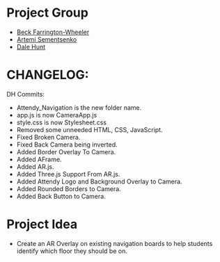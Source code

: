 # Project Group

- [Beck Farrington-Wheeler](https://github.com/BeckFW)
- [Artemi Sementsenko](https://github.com/artemijsem)
- [Dale Hunt](https://github.com/DaleHuntGB)

# CHANGELOG:

DH Commits:

- Attendy_Navigation is the new folder name.
- app.js is now CameraApp.js
- style.css is now Stylesheet.css
- Removed some unneeded HTML, CSS, JavaScript.
- Fixed Broken Camera.
- Fixed Back Camera being inverted.
- Added Border Overlay To Camera.
- Added AFrame.
- Added AR.js.
- Added Three.js Support From AR.js.
- Added Attendy Logo and Background Overlay to Camera.
- Added Rounded Borders to Camera.
- Added Back Button to Camera.

# Project Idea

- Create an AR Overlay on existing navigation boards to help students identify which floor they should be on.
